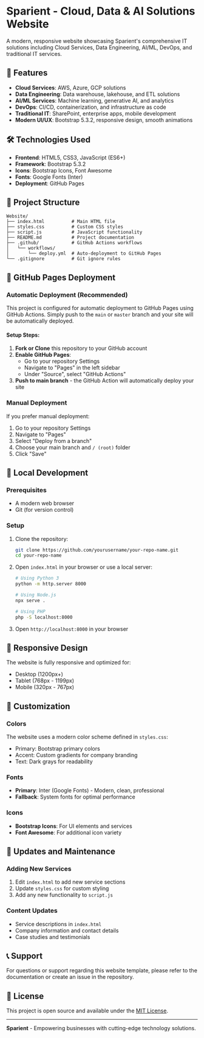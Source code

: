 # Sparient - Cloud, Data & AI Solutions Website

A modern, responsive website showcasing Sparient's comprehensive IT solutions including Cloud Services, Data Engineering, AI/ML, DevOps, and traditional IT services.

## 🚀 Features

- **Cloud Services**: AWS, Azure, GCP solutions
- **Data Engineering**: Data warehouse, lakehouse, and ETL solutions
- **AI/ML Services**: Machine learning, generative AI, and analytics
- **DevOps**: CI/CD, containerization, and infrastructure as code
- **Traditional IT**: SharePoint, enterprise apps, mobile development
- **Modern UI/UX**: Bootstrap 5.3.2, responsive design, smooth animations

## 🛠️ Technologies Used

- **Frontend**: HTML5, CSS3, JavaScript (ES6+)
- **Framework**: Bootstrap 5.3.2
- **Icons**: Bootstrap Icons, Font Awesome
- **Fonts**: Google Fonts (Inter)
- **Deployment**: GitHub Pages

## 📁 Project Structure

```
Website/
├── index.html          # Main HTML file
├── styles.css          # Custom CSS styles
├── script.js           # JavaScript functionality
├── README.md           # Project documentation
├── .github/            # GitHub Actions workflows
│   └── workflows/
│       └── deploy.yml  # Auto-deployment to GitHub Pages
└── .gitignore          # Git ignore rules
```

## 🚀 GitHub Pages Deployment

### Automatic Deployment (Recommended)

This project is configured for automatic deployment to GitHub Pages using GitHub Actions. Simply push to the `main` or `master` branch and your site will be automatically deployed.

#### Setup Steps:

1. **Fork or Clone** this repository to your GitHub account
2. **Enable GitHub Pages**:
   - Go to your repository Settings
   - Navigate to "Pages" in the left sidebar
   - Under "Source", select "GitHub Actions"
3. **Push to main branch** - the GitHub Action will automatically deploy your site

### Manual Deployment

If you prefer manual deployment:

1. Go to your repository Settings
2. Navigate to "Pages"
3. Select "Deploy from a branch"
4. Choose your main branch and `/ (root)` folder
5. Click "Save"

## 🔧 Local Development

### Prerequisites
- A modern web browser
- Git (for version control)

### Setup
1. Clone the repository:
   ```bash
   git clone https://github.com/yourusername/your-repo-name.git
   cd your-repo-name
   ```

2. Open `index.html` in your browser or use a local server:
   ```bash
   # Using Python 3
   python -m http.server 8000
   
   # Using Node.js
   npx serve .
   
   # Using PHP
   php -S localhost:8000
   ```

3. Open `http://localhost:8000` in your browser

## 📱 Responsive Design

The website is fully responsive and optimized for:
- Desktop (1200px+)
- Tablet (768px - 1199px)
- Mobile (320px - 767px)

## 🎨 Customization

### Colors
The website uses a modern color scheme defined in `styles.css`:
- Primary: Bootstrap primary colors
- Accent: Custom gradients for company branding
- Text: Dark grays for readability

### Fonts
- **Primary**: Inter (Google Fonts) - Modern, clean, professional
- **Fallback**: System fonts for optimal performance

### Icons
- **Bootstrap Icons**: For UI elements and services
- **Font Awesome**: For additional icon variety

## 🔄 Updates and Maintenance

### Adding New Services
1. Edit `index.html` to add new service sections
2. Update `styles.css` for custom styling
3. Add any new functionality to `script.js`

### Content Updates
- Service descriptions in `index.html`
- Company information and contact details
- Case studies and testimonials

## 📞 Support

For questions or support regarding this website template, please refer to the documentation or create an issue in the repository.

## 📄 License

This project is open source and available under the [MIT License](LICENSE).

---

**Sparient** - Empowering businesses with cutting-edge technology solutions.
